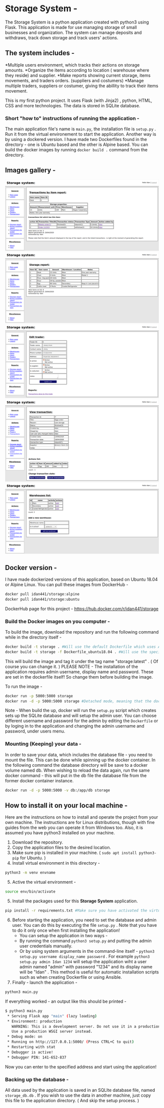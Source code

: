# Storage System - 
The Storage System is a python application created with python3 using Flask. This application is made for use managing storage of small businesses and organization. The system can manage deposits and withdraws, track down storage and track users' actions. 
## The system includes - 
*Multiple users environment, which tracks their actions on storage amounts. 
*Organize the items according to location ( warehouse where they reside) and supplier. 
*Make reports showing current storage, items movements, and traders orders. (suppliers and costumers)
*Manage multiple traders, suppliers or costumer, giving the abillity to track their items movement. 

This is my first python project. It uses Flask (with Jinja2) , python, HTML, CSS and more technologies. The data is stored in SQLite database. 


### Short "how to" instructions of running the application - 
The main application file's name is ```main.py```, the installation file is ```setup.py``` . Run it from the virtual environement to start the application. 
Another way is by using a dockered version. I have made two Dockerfiles found in the directory - one is Ubuntu based and the other is Alpine based. You can build the docker images by running ```docker build .``` command from the directory. 

## Images gallery - 
![An example for a report showing movements of a specific item. ](./images-for-readme/report_by_item.png) 
![Storage report showing all items and their amounts. ](./images-for-readme/storage_report.png) 
![An example of a trader card in edit mode. ](./images-for-readme/trader_edit.png) 
![An example for a transaction, showing deposit of items. ](./images-for-readme/transaction_example.png) 
![Warehouses list. ](./images-for-readme/warehouses_list.png) 



## Docker version - 
I have made dockerized versions of this application, based on Ubuntu 18.04 or Alpine Linux. 
You can pull these images from DockerHub - 
```bash 
docker pull idan441/storage:alpine
docker pull idan441/storage:ubuntu
```
DockerHub page for this project - https://hub.docker.com/r/idan441/storage 


### Build the Docker images on you computer - 
To build the image, download the repository and run the following command while in the directory itself - 
```bash
docker build -t storage . #Will use the default Dockerfile which uses Alpine Linux. 
docker build -t storage -f Dockerfile_ubuntu18.04 . #Will use the specified Dockerfile which uses Ubuntu 18.04 Linux. 
```
This will build the image and tag it under the tag name "storage:latest" . ( Of course you can change it. ) 
PLEASE NOTE - The installation of the application requires admin username, display name and password. These are set in the dockerfile itself! So change them before building the image. 

To run the image - 
```bash
docker run -p 5000:5000 storage
docker run -d -p 5000:5000 storage #Detached mode, meaning that the docker container will run at the background, without outputing to the terminal. 
```

Note - When build the up, docker will run the ```setup.py``` script which creates sets up the SQLite database and will setup the admin user. You can choose different username and password for the admin by editing the ```Dockerfile``` or by loging in to the application and changing the admin username and password, under users menu. 

### Mounting (Keeping) your data - ###
In order to save your data, which includes the database file - you need to mount the file. This can be done while spinning up the docker container. In the following command the database directory will be save to a docker volume named db. When wishing to reload the data again, run the same docker command - this will put in the db file the database file from the former docker container instance. 
```bash
docker run -d -p 5000:5000 -v db:/app/db storage
```


## How to install it on your local machine - 
Here are the instructions on how to install and operate the project from your own machine. The instructions are for Linux distributions, though with fine guides from the web you can operate it from Windows too. Also, it is assumed you have python3 installed on your machine. 
1. Download the repository. 
2. Copy the application files to the desired location. 
3. Make sure pip is installed in your machine. ( ```sudo apt install python3-pip``` for Ubuntu. ) 
4. Install virtual environment in this directory - 
```bash
python3 -m venv envname
```

5. Active the virtual environment - 
```bash 
source env/bin/activate
```
5. Install the packages used for this **Storage System** application. 
```bash
pip install -r requirements.txt #Make sure you have activated the virtual environment (venv) and in the applications directory. 
```
6. Before starting the application, you need to set the database and admin user. You can do this by executing the file ```setup.py``` . Note that you have to do it only once when first installing the application! 
	* You can setup the application in two ways - 
	* By running the command ```python3 setup.py``` and putting the admin user credentials manually. 
	* Or by using system arguments in the command-line itself - ```python3 setup.py username display_name password``` . For example ```python3 setup.py admin Idan 1234``` will setup the application wiht a user admin named "admin" with password "1234" and its display name will be "Idan" . This method is useful for automatic installation scripts such as when creating Dockerfile or using Ansible. 
7. Finally - launch the application - 
```bash
python3 main.py
```

If everything worked - an output like this should be printed - 
```bash
$ python3 main.py 
 * Serving Flask app "main" (lazy loading)
 * Environment: production
   WARNING: This is a development server. Do not use it in a production deployment.
   Use a production WSGI server instead.
 * Debug mode: on
 * Running on http://127.0.0.1:5000/ (Press CTRL+C to quit)
 * Restarting with stat
 * Debugger is active!
 * Debugger PIN: 141-652-837
```

Now you can enter to the specified address and start using the application! 


### Backing up the database - 
All data used by the application is saved in an SQLIte database file, named ```storage_db.db``` . If you wish to use the data in another machine, just copy this file to the application directory. ( And skip the setup process. ) 
